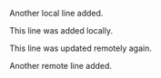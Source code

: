Another local line added.

This line was added locally.

This line was updated remotely again.

Another remote line added.
